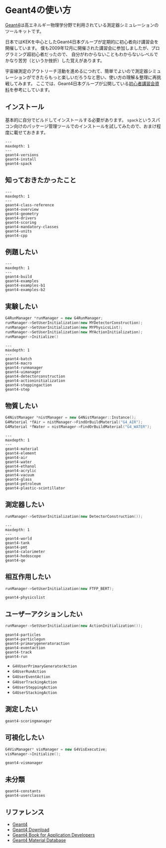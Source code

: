 # Geant4の使い方

[Geant4](https://geant4.org/)は高エネルギー物理学分野で利用されている測定器シミュレーションのツールキットです。

日本ではKEKを中心としたGeant4日本グループが定期的に初心者向け講習会を開催しています。
僕も2009年12月に開催された講習会に参加しましたが、プログラミング超初心者だったので、
自分がわからないこともわからないレベルでかなり苦労（というか挫折）した覚えがあります。

宇宙線測定のアウトリーチ活動を進めるにつれて、簡単でよいので測定器シミュレーションができたらもっと楽しいだろうなと思い、使い方の理解＆整理に再挑戦してみます。
ここでは、Geant4日本グループが公開している[初心者講習会資料](https://wiki.kek.jp/display/geant4/Tutorial+Notes+for+Novice+Users)を参考にしています。

## インストール

基本的に自分でビルドしてインストールする必要があります。
``spack``というスパコン向けのパッケージ管理ツールでのインストールを試してみたので、おまけ程度に載せておきます。

```{toctree}
---
maxdepth: 1
---
geant4-versions
geant4-install
geant4-spack
```

## 知っておきたかったこと

```{toctree}
---
maxdepth: 1
---
geant4-class-reference
geant4-overview
geant4-geometry
geant4-drivers
geant4-scoring
geant4-mandatory-classes
geant4-units
geant4-cpp
```

## 例題したい

```{toctree}
---
maxdepth: 1
---
geant4-build
geant4-examples
geant4-examples-b1
geant4-examples-b2
```

## 実験したい

```cpp
G4RunManager *runManager = new G4RunManager;
runManager->SetUserInitialization(new MYDetectorConstruction);
runManager->SetUserInitialization(new MYPhysicsList);
runManager->SetUserInitialization(new MYActionInitialization);
runManager->Initialize()
```

```{toctree}
---
maxdepth: 1
---
geant4-batch
geant4-macro
geant4-runmanager
geant4-uimanager
geant4-detectorconstruction
geant4-actioninitialization
geant4-steppingaction
geant4-step
```

## 物質したい

```cpp
G4NistManager *nistManager = new G4NistManager::Instance();
G4Material *fAir = nistManager->FindOrBuildMaterial("G4_AIR");
G4Material *fWater = nistManager->FindOrBuildMaterial("G4_WATER");
```

```{toctree}
---
maxdepth: 1
---
geant4-material
geant4-element
geant4-air
geant4-water
geant4-ethanol
geant4-acrylic
geant4-vacuum
geant4-glass
geant4-petroleum
geant4-plastic-scintillator
```

## 測定器したい

```cpp
runManager->SetUserInitialization(new DetectorConstruction());
```

```{toctree}
---
maxdepth: 1
---
geant4-world
geant4-tank
geant4-pmt
geant4-calorimeter
geant4-hodoscope
geant4-qe
```

## 相互作用したい

```cpp
runManager->SetUserInitialization(new FTFP_BERT);
```

```{toctree}
geant4-physicslist
```

## ユーザーアクションしたい

```cpp
runManager->SetUserInitialization(new ActionInitialization());
```

```{toctree}
geant4-particles
geant4-particlegun
geant4-primarygeneratoraction
geant4-eventaction
geant4-track
geant4-run
```

- ``G4VUserPrimaryGeneratorAction``
- ``G4UserRunAction``
- ``G4UserEventAction``
- ``G4UserTrackingAction``
- ``G4UserSteppingAction``
- ``G4UserStackingAction``

## 測定したい

```{toctree}
geant4-scoringmanager
```

## 可視化したい

```cpp
G4VisManager* visManager = new G4VisExecutive;
visManager->Initialize();
```

```{toctree}
geant4-vismanager
```

## 未分類

```{toctree}
geant4-constants
geant4-userclasses
```

## リファレンス

- [Geant4](https://geant4.web.cern.ch/)
- [Geant4 Download](https://geant4.web.cern.ch/download/)
- [Geant4 Book for Application Developers](https://geant4-userdoc.web.cern.ch/UsersGuides/ForApplicationDeveloper/html/index.html)
- [Geant4 Material Database](https://geant4-userdoc.web.cern.ch/UsersGuides/ForApplicationDeveloper/html/Appendix/materialNames.html)
